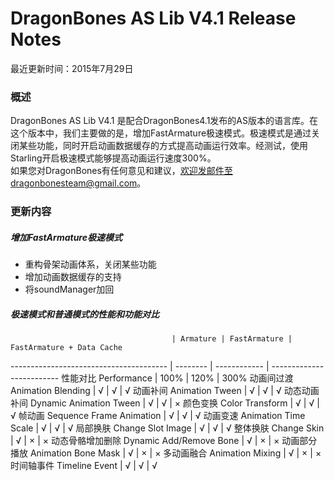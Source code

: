 ﻿DragonBones AS Lib V4.1 Release Notes
======================
最近更新时间：2015年7月29日  
### 概述
DragonBones AS Lib V4.1 是配合DragonBones4.1发布的AS版本的语言库。在这个版本中，我们主要做的是，增加FastArmature极速模式。极速模式是通过关闭某些功能，同时开启动画数据缓存的方式提高动画运行效率。经测试，使用 Starling开启极速模式能够提高动画运行速度300%。  
如果您对DragonBones有任何意见和建议，欢迎发邮件至dragonbonesteam@gmail.com。  

### 更新内容  
##### 增加FastArmature极速模式  
* 重构骨架动画体系，关闭某些功能
* 增加动画数据缓存的支持
* 将soundManager加回

##### 极速模式和普通模式的性能和功能对比
                                        | Armature | FastArmature | FastArmature + Data Cache
--------------------------------------- | -------- | ------------ | -------------------------
性能对比 Performance                     | 100%     | 120%         | 300% 
动画间过渡 Animation Blending            | √        | √            | √ 
动画补间 Animation Tween                 | √        | √            | √ 
动态动画补间 Dynamic Animation Tween     | √        | √            | ×
颜色变换 Color Transform                 | √        | √            | √ 
帧动画 Sequence Frame Animation          | √        | √            | √ 
动画变速 Animation Time Scale            | √        | √            | √ 
局部换肤 Change Slot Image               | √        | √            | √ 
整体换肤 Change Skin                     | √        | ×            | × 
动态骨骼增加删除 Dynamic Add/Remove Bone | √        | ×            | × 
动画部分播放 Animation Bone Mask         | √        | ×            | × 
多动画融合 Animation Mixing              | √        | ×            | × 
时间轴事件 Timeline Event                | √        | √            | √ 



